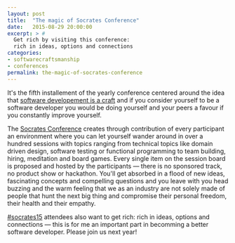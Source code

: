```yaml
---
layout: post
title:  "The magic of Socrates Conference"
date:   2015-08-29 20:00:00
excerpt: > #
  Get rich by visiting this conference: 
  rich in ideas, options and connections
categories:
- softwarecraftsmanship
- conferences
permalink: the-magic-of-socrates-conference
---
```


It's the fifth installement of the yearly conference centered around the idea that 
[software developement is a craft](http://manifesto.softwarecraftsmanship.org/) and if you consider yourself to be a 
software developer you would be doing yourself and your peers a favour if you constantly improve yourself. 

The [Socrates Conference](https://www.socrates-conference.de/) creates through contribution of every participant an 
environment where you can let yourself wander around in over a hundred sessions with topics ranging from technical 
topics like domain driven design, software testing or functional programming to team building, hiring, meditation and 
board games. Every single item on the session board is proposed and hosted by the participants &mdash; there is no 
sponsored track, no product show or hackathon. You'll get absorbed in a flood of new ideas, fascinating concepts and 
compelling questions and you leave with you head buzzing and the warm feeling that we as an industry are not solely made 
of people that hunt the next big thing and compromise their personal freedom, their health and their empathy.

[#socrates15](https://twitter.com/hashtag/socrates15?src=hash) attendees also want to get rich: rich in ideas, options 
and connections &mdash; this is for me an important part in becomming a better software developer. Please join us next 
year!
